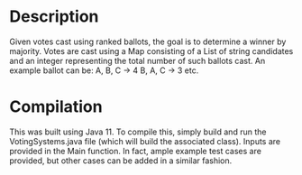 # Description
Given votes cast using ranked ballots, the goal is to determine a winner by majority.
Votes are cast using a Map consisting of a List of string candidates and an integer representing the total number of such ballots cast.
An example ballot can be:
A, B, C -> 4
B, A, C -> 3
etc.

# Compilation
This was built using Java 11.
To compile this, simply build and run the VotingSystems.java file (which will build the associated class).
Inputs are provided in the Main function.
In fact, ample example test cases are provided, but other cases can be added in a similar fashion.